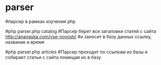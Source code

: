 # parser
#парсер в рамках изучения php

#php parser.php catalog
#Парсер берет все загаловки статей с сайта http://ananaska.com/vse-novosti/
#и заносит в базу данных ссылку, название и время

#php parser.php articles
#Парсер проходит по ссылкам из базы и собирает статьи с сайта помещая их в базу
 
